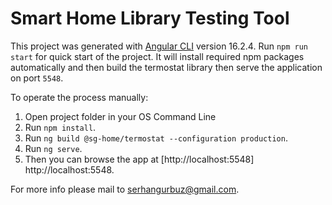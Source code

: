 # Smart Home Library Testing Tool

This project was generated with [Angular CLI](https://github.com/angular/angular-cli) version 16.2.4.
Run `npm run start` for quick start of the project. It will install required npm packages automatically and then build the termostat library then serve the application on port <code>5548</code>.

To operate the process manually:
1. Open project folder in your OS Command Line
2. Run `npm install`.
3. Run `ng build @sg-home/termostat --configuration production`.
4. Run `ng serve`.
5. Then you can browse the app at [http://localhost:5548] http://localhost:5548.

For more info please mail to serhangurbuz@gmail.com.

